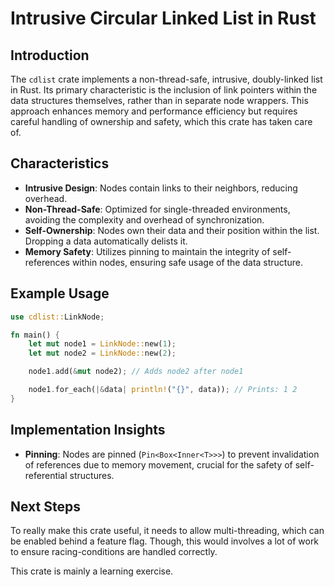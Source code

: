 # Intrusive Circular Linked List in Rust

## Introduction

The `cdlist` crate implements a non-thread-safe, intrusive, doubly-linked list in Rust. Its primary characteristic is the inclusion of link pointers within the data structures themselves, rather than in separate node wrappers. This approach enhances memory and performance efficiency but requires careful handling of ownership and safety, which this crate has taken care of.

## Characteristics

- **Intrusive Design**: Nodes contain links to their neighbors, reducing overhead.
- **Non-Thread-Safe**: Optimized for single-threaded environments, avoiding the complexity and overhead of synchronization.
- **Self-Ownership**: Nodes own their data and their position within the list. Dropping a data automatically delists it.
- **Memory Safety**: Utilizes pinning to maintain the integrity of self-references within nodes, ensuring safe usage of the data structure.

## Example Usage

```rust
use cdlist::LinkNode;

fn main() {
    let mut node1 = LinkNode::new(1);
    let mut node2 = LinkNode::new(2);

    node1.add(&mut node2); // Adds node2 after node1

    node1.for_each(|&data| println!("{}", data)); // Prints: 1 2
}
```

## Implementation Insights

- **Pinning**: Nodes are pinned (`Pin<Box<Inner<T>>>`) to prevent invalidation of references due to memory movement, crucial for the safety of self-referential structures.

## Next Steps

To really make this crate useful, it needs to allow multi-threading, which can be enabled behind a feature flag. Though, this would involves a lot of work to ensure racing-conditions are handled correctly.

This crate is mainly a learning exercise.
